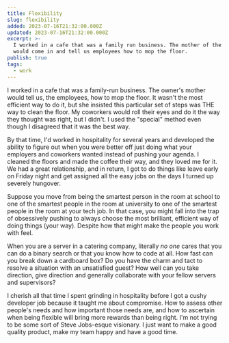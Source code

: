 ```yaml
---
title: Flexibility
slug: flexibility
added: 2023-07-16T21:32:00.000Z
updated: 2023-07-16T21:32:00.000Z
excerpt: >-
  I worked in a cafe that was a family run business. The mother of the owner
  would come in and tell us employees how to mop the floor.
publish: true
tags:
  - work
---
```


I worked in a cafe that was a family-run business. The owner's mother would tell us, the employees, how to mop the floor. It wasn't the most efficient way to do it, but she insisted this particular set of steps was THE way to clean the floor. My coworkers would roll their eyes and do it the way they thought was right, but I didn't. I used the "special" method even though I disagreed that it was the best way. 

By that time, I'd worked in hospitality for several years and developed the ability to figure out when you were better off just doing what your employers and coworkers wanted instead of pushing your agenda. I cleaned the floors and made the coffee their way, and they loved me for it. We had a great relationship, and in return, I got to do things like leave early on Friday night and get assigned all the easy jobs on the days I turned up severely hungover. 

Suppose you move from being the smartest person in the room at school to one of the smartest people in the room at university to one of the smartest people in the room at your tech job. In that case, you might fall into the trap of obsessively pushing to always choose the most brilliant, efficient way of doing things (your way). Despite how that might make the people you work with feel.

When you are a server in a catering company, literally *no one* cares that you can do a binary search or that you know how to code at all. How fast can you break down a cardboard box? Do you have the charm and tact to resolve a situation with an unsatisfied guest? How well can you take direction, give direction and generally collaborate with your fellow servers and supervisors? 

I cherish all that time I spent grinding in hospitality before I got a cushy developer job because it taught me about compromise. How to assess other people's needs and how important those needs are, and how to ascertain when being flexible will bring more rewards than being right. I'm not trying to be some sort of Steve Jobs-esque visionary. I just want to make a good quality product, make my team happy and have a good time. 

